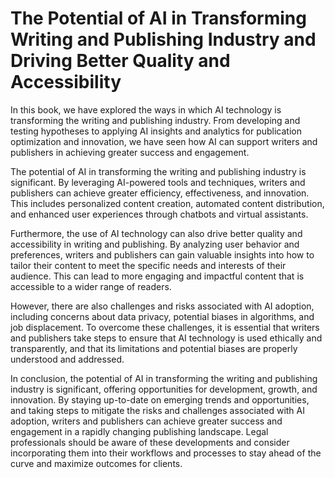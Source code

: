 The Potential of AI in Transforming Writing and Publishing Industry and Driving Better Quality and Accessibility
=======================================================================================================================================

In this book, we have explored the ways in which AI technology is transforming the writing and publishing industry. From developing and testing hypotheses to applying AI insights and analytics for publication optimization and innovation, we have seen how AI can support writers and publishers in achieving greater success and engagement.

The potential of AI in transforming the writing and publishing industry is significant. By leveraging AI-powered tools and techniques, writers and publishers can achieve greater efficiency, effectiveness, and innovation. This includes personalized content creation, automated content distribution, and enhanced user experiences through chatbots and virtual assistants.

Furthermore, the use of AI technology can also drive better quality and accessibility in writing and publishing. By analyzing user behavior and preferences, writers and publishers can gain valuable insights into how to tailor their content to meet the specific needs and interests of their audience. This can lead to more engaging and impactful content that is accessible to a wider range of readers.

However, there are also challenges and risks associated with AI adoption, including concerns about data privacy, potential biases in algorithms, and job displacement. To overcome these challenges, it is essential that writers and publishers take steps to ensure that AI technology is used ethically and transparently, and that its limitations and potential biases are properly understood and addressed.

In conclusion, the potential of AI in transforming the writing and publishing industry is significant, offering opportunities for development, growth, and innovation. By staying up-to-date on emerging trends and opportunities, and taking steps to mitigate the risks and challenges associated with AI adoption, writers and publishers can achieve greater success and engagement in a rapidly changing publishing landscape. Legal professionals should be aware of these developments and consider incorporating them into their workflows and processes to stay ahead of the curve and maximize outcomes for clients.
